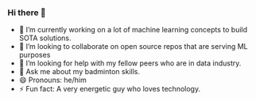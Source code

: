 ### Hi there 👋
- 🔭 I’m currently working on a lot of machine learning concepts to build SOTA solutions.
- 👯 I’m looking to collaborate on open source repos that are serving ML purposes
- 🤔 I’m looking for help with my fellow peers who are in data industry.
- 💬 Ask me about my badminton skills.
- 😄 Pronouns: he/him
- ⚡ Fun fact: A very energetic guy who loves technology.
